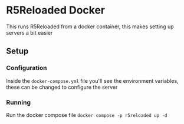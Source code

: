 # R5Reloaded Docker
This runs R5Reloaded from a docker container, this makes setting up servers a bit easier

## Setup

### Configuration

Inside the `docker-compose.yml` file you'll see the environment variables, these can be changed to configure the server

### Running

Run the docker compose file `docker compose -p r5reloaded up -d`
